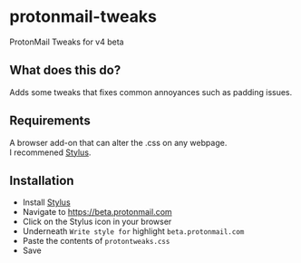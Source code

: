 # protonmail-tweaks
ProtonMail Tweaks for v4 beta

## What does this do?
Adds some tweaks that fixes common annoyances such as padding issues.  

## Requirements
A browser add-on that can alter the .css on any webpage.  
I recommened [Stylus](https://github.com/openstyles/stylus).  

## Installation
- Install [Stylus](https://github.com/openstyles/stylus)  
- Navigate to https://beta.protonmail.com  
- Click on the Stylus icon in your browser  
- Underneath `Write style for` highlight `beta.protonmail.com`  
- Paste the contents of `protontweaks.css`  
- Save
